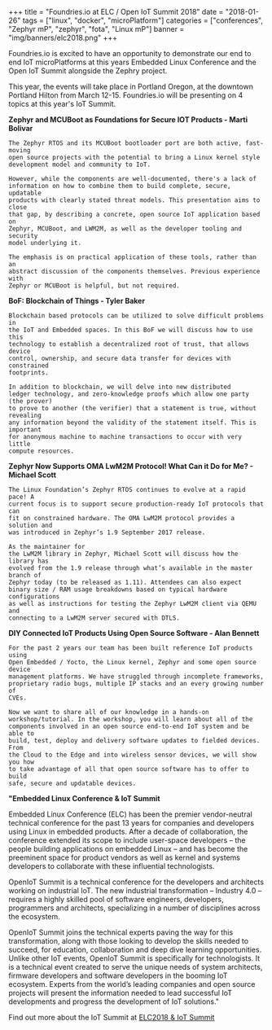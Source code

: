 +++
title = "Foundries.io at ELC / Open IoT Summit 2018"
date = "2018-01-26"
tags = ["linux", "docker", "microPlatform"]
categories = ["conferences", "Zephyr mP", "zephyr", "fota", "Linux mP"]
banner = "img/banners/elc2018.png"
+++

Foundries.io is excited to have an opportunity to demonstrate
our end to end IoT microPlatforms at this years Embedded Linux Conference and
the Open IoT Summit alongside the Zephry project.

This year, the events will take place in Portland Oregon, at the downtown
Portland Hilton from March 12-15.  Foundries.io will be presenting
on 4 topics at this year's IoT Summit.

<!--more-->

__Zephyr and MCUBoot as Foundations for Secure IOT Products - Marti Bolivar__

```
The Zephyr RTOS and its MCUBoot bootloader port are both active, fast-moving
open source projects with the potential to bring a Linux kernel style
development model and community to IoT.

However, while the components are well-documented, there's a lack of
information on how to combine them to build complete, secure, updatable
products with clearly stated threat models. This presentation aims to close
that gap, by describing a concrete, open source IoT application based on
Zephyr, MCUBoot, and LWM2M, as well as the developer tooling and security
model underlying it.

The emphasis is on practical application of these tools, rather than an
abstract discussion of the components themselves. Previous experience with
Zephyr or MCUBoot is helpful, but not required.
```

__BoF: Blockchain of Things - Tyler Baker__
```
Blockchain based protocols can be utilized to solve difficult problems in
the IoT and Embedded spaces. In this BoF we will discuss how to use this
technology to establish a decentralized root of trust, that allows device
control, ownership, and secure data transfer for devices with constrained
footprints.

In addition to blockchain, we will delve into new distributed
ledger technology, and zero-knowledge proofs which allow one party (the prover)
to prove to another (the verifier) that a statement is true, without revealing
any information beyond the validity of the statement itself. This is important
for anonymous machine to machine transactions to occur with very little
compute resources.

```

__Zephyr Now Supports OMA LwM2M Protocol! What Can it Do for Me? - Michael Scott__
```
The Linux Foundation’s Zephyr RTOS continues to evolve at a rapid pace! A
current focus is to support secure production-ready IoT protocols that can
fit on constrained hardware. The OMA LwM2M protocol provides a solution and
was introduced in Zephyr’s 1.9 September 2017 release.

As the maintainer for
the LwM2M library in Zephyr, Michael Scott will discuss how the library has
evolved from the 1.9 release through what’s available in the master branch of
Zephyr today (to be released as 1.11). Attendees can also expect
binary size / RAM usage breakdowns based on typical hardware configurations
as well as instructions for testing the Zephyr LwM2M client via QEMU and
connecting to a LwM2M server secured with DTLS.
```

__DIY Connected IoT Products Using Open Source Software - Alan Bennett__
```
For the past 2 years our team has been built reference IoT products using
Open Embedded / Yocto, the Linux kernel, Zephyr and some open source device
management platforms. We have struggled through incomplete frameworks,
proprietary radio bugs, multiple IP stacks and an every growing number of
CVEs.

Now we want to share all of our knowledge in a hands-on
workshop/tutorial. In the workshop, you will learn about all of the
components involved in an open source end-to-end IoT system and be able to
build, test, deploy and delivery software updates to fielded devices. From
the Cloud to the Edge and into wireless sensor devices, we will show you how
to take advantage of all that open source software has to offer to build
safe, secure and updatable devices.
```


__"Embedded Linux Conference & IoT Summit__

Embedded Linux Conference (ELC) has been the premier vendor-neutral technical
conference for the past 13 years for companies and developers using Linux in
embedded products. After a decade of collaboration, the conference extended
its scope to include user-space developers – the people building applications
on embedded Linux – and has become the preeminent space for product vendors
as well as kernel and systems developers to collaborate with these
influential technologists.

OpenIoT Summit is a technical conference for the developers and architects
working on industrial IoT. The new industrial transformation – Industry 4.0 –
requires a highly skilled pool of software engineers, developers, programmers
and architects, specializing in a number of disciplines across the ecosystem.

OpenIoT Summit joins the technical experts paving the way for this
transformation, along with those looking to develop the skills needed
to succeed, for education, collaboration and deep dive learning
opportunities. Unlike other IoT events, OpenIoT Summit is specifically
for technologists. It is a technical event created to serve the unique
needs of system architects, firmware developers and software developers
in the booming IoT ecosystem. Experts from the world’s leading companies
and open source projects will present the information needed to lead
successful IoT developments and progress the development of IoT solutions."

Find out more about the IoT Summit at [ELC2018 & IoT Summit](https://events.linuxfoundation.org/events/elc-openiot-north-america-2018/)
